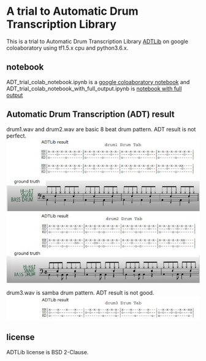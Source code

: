 # A trial to Automatic Drum Transcription Library

This is a trial to Automatic Drum Transcription Library [ADTLib]("https://github.com/CarlSouthall/ADTLib) on google coloaboratory using  tf1.5.x cpu and python3.6.x.  

## notebook
ADT_trial_colab_notebook.ipynb is a [google coloaboratory notebook](https://colab.research.google.com/github/shun60s/ADT-trial/blob/master/ADT_trial_colab_without_output.ipynb) and ADT_trial_colab_notebook_with_full_output.ipynb is [notebook with full output](https://colab.research.google.com/github/shun60s/ADT-trial/blob/master/ADT_trial_colab_with_full_output.ipynb)  


## Automatic Drum Transcription (ADT) result 
drum1.wav and drum2.wav are basic 8 beat drum pattern. ADT result is not perfect.  
![figure1](docs/drum1_result_vs_ground_truth.jpg)  
![figure2](docs/drum2_result_vs_ground_truth.jpg)  

drum3.wav is samba drum pattern. ADT result is not good.  
![figure3](docs/drum3_result_.jpg)  


## license
ADTLib license is BSD 2-Clause.  



